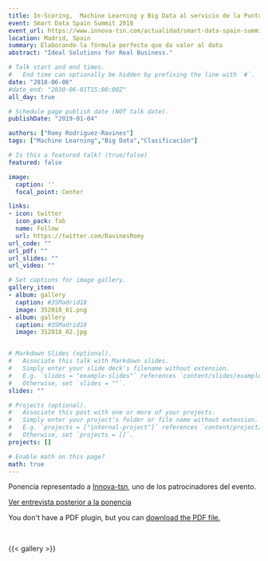 ```yaml
---
title: In-Scoring,  Machine Learning y Big Data al servicio de la Puntuación Inteligente
event: Smart Data Spain Summit 2018
event_url: https://www.innova-tsn.com/actualidad/smart-data-spain-summit-2018
location: Madrid, Spain
summary: Elaborando la fórmula perfecta que da valor al dato
abstract: "Ideal Solutions for Real Business."

# Talk start and end times.
#   End time can optionally be hidden by prefixing the line with `#`.
date: "2018-06-06"
#date_end: "2030-06-01T15:00:00Z"
all_day: true

# Schedule page publish date (NOT talk date).
publishDate: "2019-01-04"

authors: ["Romy Rodriguez-Ravines"]
tags: ["Machine Learning","Big Data","Clasificación"]

# Is this a featured talk? (true/false)
featured: false

image:
  caption: ''
  focal_point: Center

links:
- icon: twitter
  icon_pack: fab
  name: Follow
  url: https://twitter.com/RavinesRomy
url_code: ""
url_pdf: ""
url_slides: ""
url_video: ""

# Set captions for image gallery.
gallery_item:
- album: gallery
  caption: #3SMadrid18
  image: 3S2018_01.png
- album: gallery
  caption: #3SMadrid18
  image: 3S2018_02.jpg


# Markdown Slides (optional).
#   Associate this talk with Markdown slides.
#   Simply enter your slide deck's filename without extension.
#   E.g. `slides = "example-slides"` references `content/slides/example-slides.md`.
#   Otherwise, set `slides = ""`.
slides: ""

# Projects (optional).
#   Associate this post with one or more of your projects.
#   Simply enter your project's folder or file name without extension.
#   E.g. `projects = ["internal-project"]` references `content/project/deep-learning/index.md`.
#   Otherwise, set `projects = []`.
projects: []

# Enable math on this page?
math: true
---
```


Ponencia representado a [Innova-tsn](https://www.innova-tsn.com/), uno de los patrocinadores del evento.

[Ver entrevista posterior a la ponencia](https://t.co/Z5Iwlk5Q6t)


<object data="/files/20180606.3SMadrid.InScoring.pdf" type="application/pdf"
        width="800" height="500" typemustmatch>
  <p>You don't have a PDF plugin, but you can <a href="/files/20180606.3SMadrid.InScoring.pdf">download the PDF file.</a></p>
</object>


<br>

{{< gallery >}}

<br>